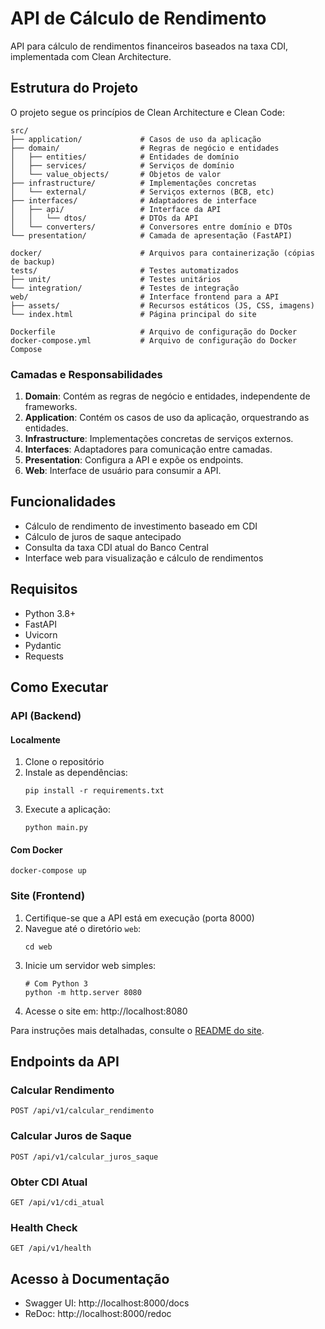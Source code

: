 # API de Cálculo de Rendimento

API para cálculo de rendimentos financeiros baseados na taxa CDI, implementada com Clean Architecture.

## Estrutura do Projeto

O projeto segue os princípios de Clean Architecture e Clean Code:

```
src/
├── application/             # Casos de uso da aplicação
├── domain/                  # Regras de negócio e entidades
│   ├── entities/            # Entidades de domínio
│   ├── services/            # Serviços de domínio
│   └── value_objects/       # Objetos de valor
├── infrastructure/          # Implementações concretas
│   └── external/            # Serviços externos (BCB, etc)
├── interfaces/              # Adaptadores de interface
│   ├── api/                 # Interface da API
│   │   └── dtos/            # DTOs da API
│   └── converters/          # Conversores entre domínio e DTOs
└── presentation/            # Camada de apresentação (FastAPI)

docker/                      # Arquivos para containerização (cópias de backup)
tests/                       # Testes automatizados
├── unit/                    # Testes unitários
└── integration/             # Testes de integração
web/                         # Interface frontend para a API
├── assets/                  # Recursos estáticos (JS, CSS, imagens)
└── index.html               # Página principal do site

Dockerfile                   # Arquivo de configuração do Docker
docker-compose.yml           # Arquivo de configuração do Docker Compose
```

### Camadas e Responsabilidades

1. **Domain**: Contém as regras de negócio e entidades, independente de frameworks.
2. **Application**: Contém os casos de uso da aplicação, orquestrando as entidades.
3. **Infrastructure**: Implementações concretas de serviços externos.
4. **Interfaces**: Adaptadores para comunicação entre camadas.
5. **Presentation**: Configura a API e expõe os endpoints.
6. **Web**: Interface de usuário para consumir a API.

## Funcionalidades

- Cálculo de rendimento de investimento baseado em CDI
- Cálculo de juros de saque antecipado
- Consulta da taxa CDI atual do Banco Central
- Interface web para visualização e cálculo de rendimentos

## Requisitos

- Python 3.8+
- FastAPI
- Uvicorn
- Pydantic
- Requests

## Como Executar

### API (Backend)

#### Localmente

1. Clone o repositório
2. Instale as dependências:
   ```
   pip install -r requirements.txt
   ```
3. Execute a aplicação:
   ```
   python main.py
   ```
   
#### Com Docker

```
docker-compose up
```

### Site (Frontend)

1. Certifique-se que a API está em execução (porta 8000)
2. Navegue até o diretório `web`:
   ```
   cd web
   ```
3. Inicie um servidor web simples:
   ```
   # Com Python 3
   python -m http.server 8080
   ```
4. Acesse o site em: http://localhost:8080

Para instruções mais detalhadas, consulte o [README do site](web/README.md).

## Endpoints da API

### Calcular Rendimento
`POST /api/v1/calcular_rendimento`

### Calcular Juros de Saque
`POST /api/v1/calcular_juros_saque`

### Obter CDI Atual
`GET /api/v1/cdi_atual`

### Health Check
`GET /api/v1/health`

## Acesso à Documentação

- Swagger UI: http://localhost:8000/docs
- ReDoc: http://localhost:8000/redoc 